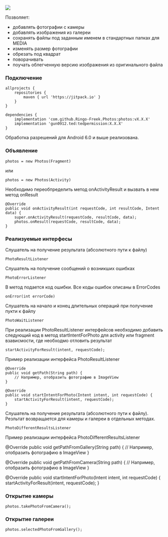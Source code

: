[![](https://jitpack.io/v/Ringo-Freek/Photos.svg)](https://jitpack.io/#Ringo-Freek/Photos)

Позволяет:
* добавлять фотографии с камеры
* добавлять изображения из галереи
* сохранять файлы под заданным именем в стандартных папках для MEDIA
* изменять размер фотографии
* обрезать под квадрат
* поворачивать
* поучать облегченную версию изображения из оригинального файла

### Подключение

    allprojects {
	    repositories {
			maven { url 'https://jitpack.io' }
		}
	}
    
    dependencies {
	    implementation 'com.github.Ringo-Freek.Photos:photos:vX.X.X'
        implementation 'gun0912.ted:tedpermission:X.X.X'
	}

Обработка разрешений для Android 6.0 и выше реализована.

### Объявление

    photos = new Photos(Fragment)

или 

    photos = new Photos(Activity)
    
Необходимо переобпределить метод onActivityResult и вызвать в нем метод onResult

    @Override
    public void onActivityResult(int requestCode, int resultCode, Intent data) {
        super.onActivityResult(requestCode, resultCode, data);
        photos.onResult(requestCode, resultCode, data);
    }
    
### Реализуемые интерфесы
    
Слушатель на получение результата (абсолютного пути к файлу)

    PhotoResultListener

Слушатель на получение сообщений о возникших ошибках

    PhotoErrorListener

В метод подается код ошибки. Все коды ошибок описаны в ErrorCodes

    onError(int errorCode)

Слушатель на начало и конец длительных операций при получение пукти к файлу

    PhotoWaitListener

При реализации PhotoResultListener интерфейсов необходимо добавить следующий код в метод startIntentForPhoto для activity или fragment взависмости, где необходмо отловить результат

    startActivityForResult(intent, requestCode);

Пример реализации интерфейса PhotoResultListener

    @Override
    public void getPath(String path) {
        // Например, отобразить фотографию в ImageView
    }

    @Override
    public void startIntentForPhoto(Intent intent, int requestCode) {
        startActivityForResult(intent, requestCode);
    }

Слушатель на получение результата (абсолютного пути к файлу). Резльтат возвращается для камеры и галереи в отдельных методах.

    PhotoDifferentResultsListener

Пример реализации интерфейса PhotoDifferentResultsListener

   @Override
   public void getPathFromGallery(String path) {
       // Например, отобразить фотографию в ImageView
   }

   @Override
   public void getPathFromCamera(String path) {
       // Например, отобразить фотографию в ImageView
   }

   @Override
   public void startIntentForPhoto(Intent intent, int requestCode) {
       startActivityForResult(intent, requestCode);
   }

### Открытие камеры

    photos.takePhotoFromCamera();
    
### Открытие галереи

    photos.selectedPhotoFromGallery();
